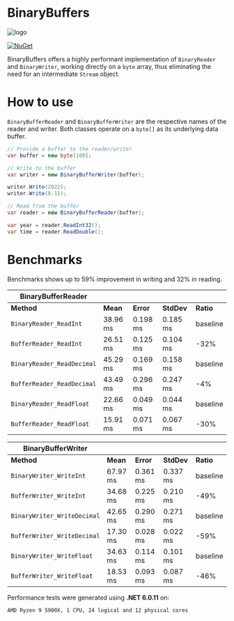 # BinaryBuffers

![logo](https://github.com/salarcode/BinaryBuffers/blob/master/img/logo.png)

[![NuGet](https://img.shields.io/nuget/v/Salar.BinaryBuffers.svg)](https://www.nuget.org/packages/Salar.BinaryBuffers)

BinaryBuffers offers a highly performant implementation of `BinaryReader` and `BinaryWriter`, working directly on a `byte` array, thus eliminating the need for an intermediate `Stream` object.

# How to use

`BinaryBufferReader` and `BinaryBufferWriter` are the respective names of the reader and writer. Both classes operate on a `byte[]` as its underlying data buffer.

```csharp
// Provide a buffer to the reader/writer
var buffer = new byte[100];

// Write to the buffer
var writer = new BinaryBufferWriter(buffer);

writer.Write(2022);
writer.Write(8.11);

// Read from the buffer
var reader = new BinaryBufferReader(buffer);

var year = reader.ReadInt32();
var time = reader.ReadDouble();
```

# Benchmarks

Benchmarks shows up to 59% improvement in writing and 32% in reading.

| BinaryBufferReader |     |     |     |     |
| --- | --- | --- | --- | --- |
| **Method** | **Mean** | **Error** | **StdDev** | **Ratio** |
| `BinaryReader_ReadInt` | 38.96 ms | 0.198 ms | 0.185 ms | baseline |
| `BufferReader_ReadInt` | 26.51 ms | 0.125 ms | 0.104 ms |     -32% |
| `BinaryReader_ReadDecimal` | 45.29 ms | 0.169 ms | 0.158 ms | baseline |
| `BufferReader_ReadDecimal` | 43.49 ms | 0.296 ms | 0.247 ms |      -4% |
| `BinaryReader_ReadFloat` | 22.66 ms | 0.049 ms | 0.044 ms | baseline |
| `BufferReader_ReadFloat` | 15.91 ms | 0.071 ms | 0.067 ms |     -30% |

| BinaryBufferWriter |     |     |     |     |
| --- | --- | --- | --- | --- |
| **Method** | **Mean** | **Error** | **StdDev** | **Ratio** |
| `BinaryWriter_WriteInt` | 67.97 ms | 0.361 ms | 0.337 ms | baseline |
| `BufferWriter_WriteInt` | 34.68 ms | 0.225 ms | 0.210 ms |     -49% |
| `BinaryWriter_WriteDecimal` | 42.65 ms | 0.290 ms | 0.271 ms | baseline |
| `BufferWriter_WriteDecimal` | 17.30 ms | 0.028 ms | 0.022 ms |     -59% |
| `BinaryWriter_WriteFloat` | 34.63 ms | 0.114 ms | 0.101 ms | baseline |
| `BufferWriter_WriteFloat` | 18.53 ms | 0.093 ms | 0.087 ms |     -46% |

Performance tests were generated using **.NET 6.0.11** on:
```
AMD Ryzen 9 5900X, 1 CPU, 24 logical and 12 physical cores
```